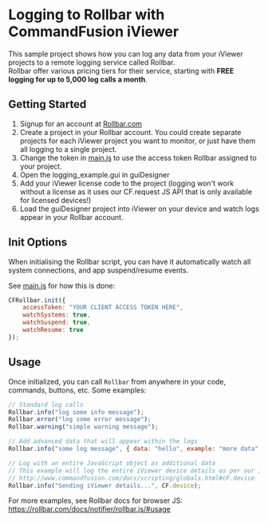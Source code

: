 # Logging to Rollbar with CommandFusion iViewer

This sample project shows how you can log any data from your iViewer projects to a remote logging service called Rollbar.  
Rollbar offer various pricing tiers for their service, starting with **FREE logging for up to 5,000 log calls a month**.

## Getting Started

1. Signup for an account at [Rollbar.com](https://rollbar.com/signup/)
1. Create a project in your Rollbar account. You could create separate projects for each iViewer project you want to monitor, or just have them all logging to a single project.
1. Change the token in [main.js](blob/master/main.js#L9) to use the access token Rollbar assigned to your project.
1. Open the logging_example.gui in guiDesigner
1. Add your iViewer license code to the project (logging won't work without a license as it uses our CF.request JS API that is only available for licensed devices!)
1. Load the guiDesigner project into iViewer on your device and watch logs appear in your Rollbar account.

## Init Options

When initialising the Rollbar script, you can have it automatically watch all system connections, and app suspend/resume events.  

See [main.js](blob/master/main.js#L9) for how this is done:

```javascript
CFRollbar.init({
	accessToken: "YOUR CLIENT ACCESS TOKEN HERE",
	watchSystems: true,
	watchSuspend: true,
	watchResume: true
});
```

## Usage

Once initialized, you can call `Rollbar` from anywhere in your code, commands, buttons, etc. Some examples:


```javascript
// Standard log calls
Rollbar.info("log some info message");
Rollbar.error("log some error message");
Rollbar.warning("simple warning message");

// Add advanced data that will appear within the logs
Rollbar.info("some log message", { data: "hello", example: "more data" });

// Log with an entire JavaScript object as additional data
// This example will log the entire iViewer device details as per our JS API
// http://www.commandfusion.com/docs/scripting/globals.html#cF.device
Rollbar.info("Sending iViewer details...", CF.device);
```

For more examples, see Rollbar docs for browser JS:  
https://rollbar.com/docs/notifier/rollbar.js/#usage